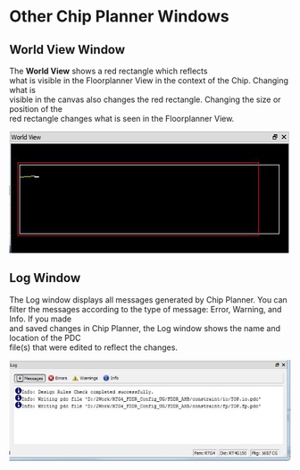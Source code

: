 # Other Chip Planner Windows

## World View Window

The **World View** shows a red rectangle which reflects<br /> what is visible in the Floorplanner View in the context of the Chip. Changing what is<br /> visible in the canvas also changes the red rectangle. Changing the size or position of the<br /> red rectangle changes what is seen in the Floorplanner View.

![](GUID-258063D3-D6D1-476F-BD85-AC60958F333D-low.png "World View Window")

## Log Window

The Log window displays all messages generated by Chip Planner. You can<br /> filter the messages according to the type of message: Error, Warning, and Info. If you made<br /> and saved changes in Chip Planner, the Log window shows the name and location of the PDC<br /> file\(s\) that were edited to reflect the changes.

![](GUID-A1A7C7B2-1620-4D5E-A9BA-BEFDC359D614-low.jpg "Log Window")

